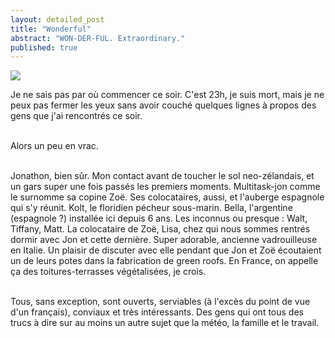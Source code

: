 ```yaml
---
layout: detailed_post
title: "Wonderful"
abstract: "WON-DER-FUL. Extraordinary."
published: true
---
```


[<img src="http://vaevictis.smugmug.com/Realpeople-newzealands/at-jons/i-KcxDQWw/0/S/DSC9202-2-S.jpg">](http://vaevictis.smugmug.com/Realpeople-newzealands/at-jons/22332300_zMcts5)

Je ne sais pas par où commencer ce soir. C'est 23h, je suis mort, mais je ne peux pas fermer les yeux sans avoir couché quelques lignes à propos des gens que j'ai rencontrés ce soir.
<br />
<br />

Alors un peu en vrac.
<br />
<br />

Jonathon, bien sûr. Mon contact avant de toucher le sol neo-zélandais, et un gars super une fois passés les premiers moments. Multitask-jon comme le surnomme sa copine Zoë. Ses colocataires, aussi, et l'auberge espagnole qui s'y réunit.
Kolt, le floridien pécheur sous-marin. Bella, l'argentine (espagnole ?) installée ici depuis 6 ans. Les inconnus ou presque : Walt, Tiffany, Matt.
La colocataire de Zoë, Lisa, chez qui nous sommes rentrés dormir avec Jon et cette dernière. Super adorable, ancienne vadrouilleuse en Italie. Un plaisir de discuter avec elle pendant que Jon et Zoë écoutaient un de leurs potes dans la fabrication de green roofs. En France, on appelle ça des toitures-terrasses végétalisées, je crois.
<br />
<br />

Tous, sans exception, sont ouverts, serviables (à l'excès du point de vue d'un français), conviaux et très intéressants. Des gens qui ont tous des trucs à dire sur au moins un autre sujet que la météo, la famille et le travail.